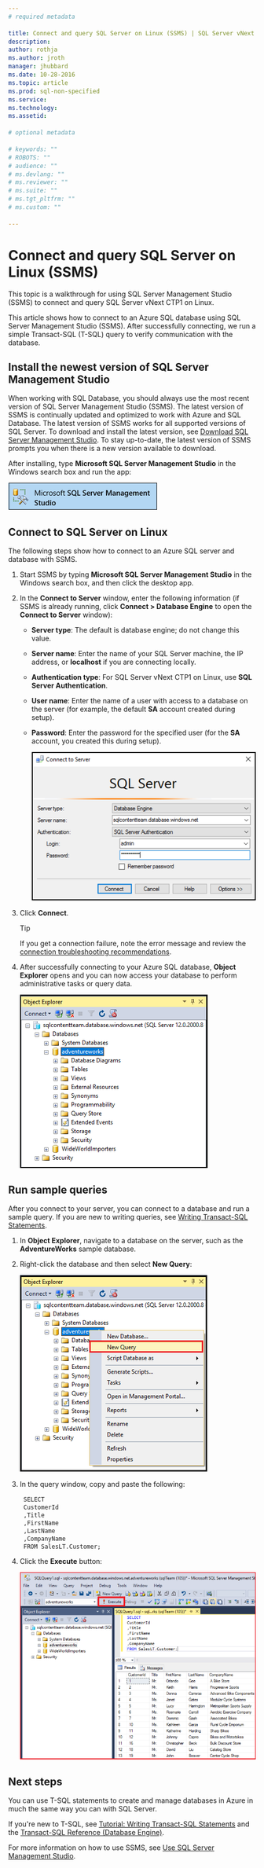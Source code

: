 ```yaml
---
# required metadata

title: Connect and query SQL Server on Linux (SSMS) | SQL Server vNext CTP1
description: 
author: rothja 
ms.author: jroth 
manager: jhubbard
ms.date: 10-28-2016
ms.topic: article
ms.prod: sql-non-specified
ms.service: 
ms.technology: 
ms.assetid: 

# optional metadata

# keywords: ""
# ROBOTS: ""
# audience: ""
# ms.devlang: ""
# ms.reviewer: ""
# ms.suite: ""
# ms.tgt_pltfrm: ""
# ms.custom: ""

---
```

# Connect and query SQL Server on Linux (SSMS)
This topic is a walkthrough for using SQL Server Management Studio (SSMS) to connect and query SQL Server vNext CTP1 on Linux.

This article shows how to connect to an Azure SQL database using SQL Server Management Studio (SSMS). After successfully connecting, we run a simple Transact-SQL (T-SQL) query to verify communication with the database.

## Install the newest version of SQL Server Management Studio

When working with SQL Database, you should always use the most recent version of SQL Server Management Studio (SSMS). The latest version of SSMS is continually updated and optimized to work with Azure and SQL Database. The latest version of SSMS works for all supported versions of SQL Server. To download and install the latest version, see [Download SQL Server Management Studio](https://msdn.microsoft.com/library/mt238290.aspx). To stay up-to-date, the latest version of SSMS prompts you when there is a new version available to download. 

After installing, type **Microsoft SQL Server Management Studio** in the Windows search box and run the app:

![SQL Server Management Studio](./media/sql-server-linux-connect-and-query-ssms/ssms.png)


## Connect to SQL Server on Linux

The following steps show how to connect to an Azure SQL server and database with SSMS.

1. Start SSMS by typing **Microsoft SQL Server Management Studio** in the Windows search box, and then click the desktop app.

2. In the **Connect to Server** window, enter the following information (if SSMS is already running, click **Connect > Database Engine** to open the **Connect to Server** window):

    - **Server type**: The default is database engine; do not change this value.
    - **Server name**: Enter the name of your SQL Server machine, the IP address, or **localhost** if you are connecting locally.
    - **Authentication type**: For SQL Server vNext CTP1 on Linux, use **SQL Server Authentication**.
    - **User name**: Enter the name of a user with access to a database on the server (for example, the default **SA** account created during setup). 
    - **Password**: Enter the password for the specified user (for the **SA** account, you created this during setup).
   
        ![SQL Server Management Studio: Connect to SQL Database server](./media/sql-server-linux-connect-and-query-ssms/connect.png)

3. Click **Connect**.

    > [!TIP]
    > If you get a connection failure, note the error message and review the [connection troubleshooting recommendations](sql-server-linux-connect-and-query.md#troubleshoot).
 
5. After successfully connecting to your Azure SQL database, **Object Explorer** opens and you can now access your database to perform administrative tasks or query data.
 
     ![new server-level firewall](./media/sql-server-linux-connect-and-query-ssms/connect-server-principal-5.png)
     
## Run sample queries

After you connect to your server, you can connect to a database and run a sample query. If you are new to writing queries, see [Writing Transact-SQL Statements](https://msdn.microsoft.com/library/ms365303.aspx).

1. In **Object Explorer**, navigate to a database on the server, such as the **AdventureWorks** sample database.
2. Right-click the database and then select **New Query**:

	![New query. Connect to SQL Database server: SQL Server Management Studio](./media/sql-server-linux-connect-and-query-ssms/4-run-query.png)

3. In the query window, copy and paste the following:

		SELECT
		CustomerId
		,Title
		,FirstName
		,LastName
		,CompanyName
		FROM SalesLT.Customer;

4. Click the **Execute** button:

	![Success. Connect to SQL Database server: SQL Server Management Studio](./media/sql-server-linux-connect-and-query-ssms/5-success.png)

## Next steps

You can use T-SQL statements to create and manage databases in Azure in much the same way you can with SQL Server.

If you're new to T-SQL, see [Tutorial: Writing Transact-SQL Statements](https://msdn.microsoft.com/library/ms365303.aspx) and the [Transact-SQL Reference (Database Engine)](https://msdn.microsoft.com/library/bb510741.aspx).

For more information on how to use SSMS, see [Use SQL Server Management Studio](https://msdn.microsoft.com/library/ms174173.aspx).
